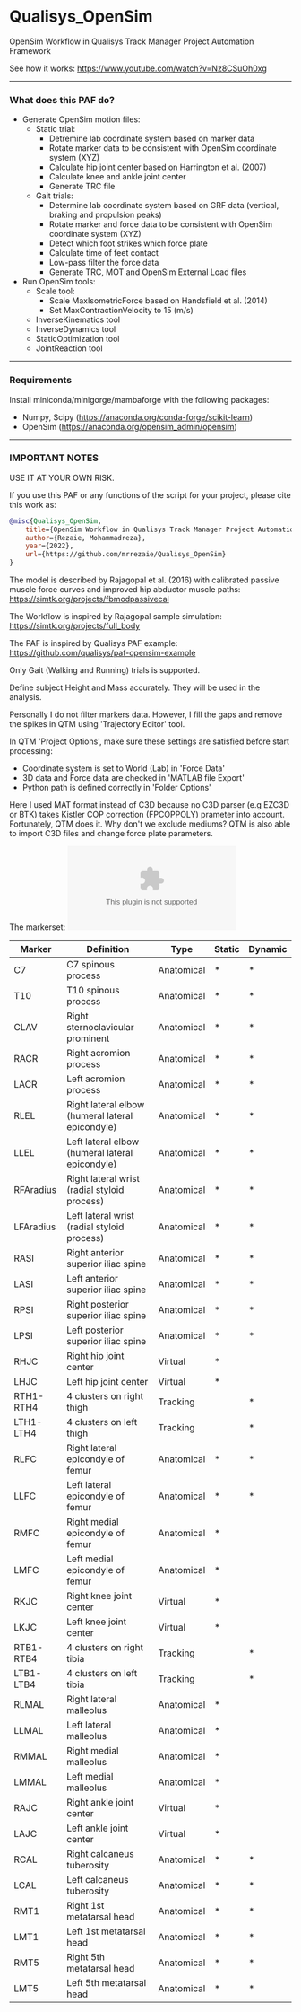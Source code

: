 # Qualisys_OpenSim
OpenSim Workflow in Qualisys Track Manager Project Automation Framework

See how it works: https://www.youtube.com/watch?v=Nz8CSuOh0xg

----
### What does this PAF do?
- Generate OpenSim motion files:
    - Static trial:
        - Detremine lab coordinate system based on marker data
        - Rotate marker data to be consistent with OpenSim coordinate system (XYZ)
        - Calculate hip joint center based on Harrington et al. (2007)
        - Calculate knee and ankle joint center
        - Generate TRC file
    - Gait trials:
        - Determine lab coordinate system based on GRF data (vertical, braking and propulsion peaks)
        - Rotate marker and force data to be consistent with OpenSim coordinate system (XYZ)
        - Detect which foot strikes which force plate
        - Calculate time of feet contact
        - Low-pass filter the force data
        - Generate TRC, MOT and OpenSim External Load files
- Run OpenSim tools:
    - Scale tool:
        - Scale MaxIsometricForce based on Handsfield et al. (2014)
        - Set MaxContractionVelocity to 15 (m/s)
    - InverseKinematics tool
    - InverseDynamics tool
    - StaticOptimization tool
    - JointReaction tool

---
### Requirements
Install miniconda/minigorge/mambaforge with the following packages:
- Numpy, Scipy (https://anaconda.org/conda-forge/scikit-learn)
- OpenSim (https://anaconda.org/opensim_admin/opensim)

---
### IMPORTANT NOTES
USE IT AT YOUR OWN RISK.

If you use this PAF or any functions of the script for your project, please cite this work as:
```bibtex
@misc{Qualisys_OpenSim,
    title={OpenSim Workflow in Qualisys Track Manager Project Automation Framework},
    author={Rezaie, Mohammadreza},
    year={2022},
    url={https://github.com/mrrezaie/Qualisys_OpenSim}
}
```

The model is described by Rajagopal et al. (2016) with calibrated passive muscle force curves and improved hip abductor muscle paths: https://simtk.org/projects/fbmodpassivecal

The Workflow is inspired by Rajagopal sample simulation: https://simtk.org/projects/full_body

The PAF is inspired by Qualisys PAF example: https://github.com/qualisys/paf-opensim-example

Only Gait (Walking and Running) trials is supported.

Define subject Height and Mass accurately. They will be used in the analysis.

Personally I do not filter markers data. However, I fill the gaps and remove the spikes in QTM using 'Trajectory Editor' tool.

In QTM 'Project Options', make sure these settings are satisfied before start processing:
- Coordinate system is set to World (Lab) in 'Force Data'
- 3D data and Force data are checked in 'MATLAB file Export'
- Python path is defined correctly in 'Folder Options'

Here I used MAT format instead of C3D because no C3D parser (e.g EZC3D or BTK) takes Kistler COP correction (FPCOPPOLY) prameter into account. Fortunately, QTM does it. Why don't we exclude mediums? QTM is also able to import C3D files and change force plate parameters.

The markerset:
![sample](./Templates/Markerset.csv)


| Marker | Definition | Type | Static | Dynamic |
| --- | --- | --- | --- | --- |
| C7 | C7 spinous process | Anatomical | * | * |
| T10 | T10 spinous process | Anatomical | * | * |
| CLAV | Right sternoclavicular prominent | Anatomical | * | * |
| RACR | Right acromion process | Anatomical | * | * |
| LACR | Left acromion process | Anatomical | * | * |
| RLEL | Right lateral elbow (humeral lateral epicondyle) | Anatomical | * | * |
| LLEL | Left lateral elbow (humeral lateral epicondyle) | Anatomical | * | * |
| RFAradius | Right lateral wrist (radial styloid process) | Anatomical | * | * |
| LFAradius | Left lateral wrist (radial styloid process) | Anatomical | * | * |
| RASI | Right anterior superior iliac spine | Anatomical | * | * |
| LASI | Left anterior superior iliac spine | Anatomical | * | * |
| RPSI | Right posterior superior iliac spine | Anatomical | * | * |
| LPSI | Left posterior superior iliac spine | Anatomical | * | * |
| RHJC | Right hip joint center | Virtual | * |  |
| LHJC | Left hip joint center | Virtual | * |  |
| RTH1-RTH4 | 4 clusters on right thigh | Tracking |  | * |
| LTH1-LTH4 | 4 clusters on left thigh | Tracking |  | * |
| RLFC | Right lateral epicondyle of femur | Anatomical | * | * |
| LLFC | Left lateral epicondyle of femur | Anatomical | * | * |
| RMFC | Right medial epicondyle of femur | Anatomical | * |  |
| LMFC | Left medial epicondyle of femur | Anatomical | * |  |
| RKJC | Right knee joint center | Virtual | * |  |
| LKJC | Left knee joint center | Virtual | * |  |
| RTB1-RTB4 | 4 clusters on right tibia | Tracking |  | * |
| LTB1-LTB4 | 4 clusters on left tibia | Tracking |  | * |
| RLMAL | Right lateral malleolus | Anatomical | * |  |
| LLMAL | Left lateral malleolus | Anatomical | * |  |
| RMMAL | Right medial malleolus | Anatomical | * |  |
| LMMAL | Left medial malleolus | Anatomical | * |  |
| RAJC | Right ankle joint center | Virtual | * |  |
| LAJC | Left ankle joint center | Virtual | * |  |
| RCAL | Right calcaneus tuberosity | Anatomical | * | * |
| LCAL | Left calcaneus tuberosity | Anatomical | * | * |
| RMT1 | Right 1st metatarsal head | Anatomical | * | * |
| LMT1 | Left 1st metatarsal head | Anatomical | * | * |
| RMT5 | Right 5th metatarsal head | Anatomical | * | * |
| LMT5 | Left 5th metatarsal head | Anatomical | * | * |


